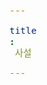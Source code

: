 ```yaml
---
title: 사설
---
```


<div id="postings"></div>

<script>
    function add_posting(url, image, title, des)
    {
        let main = document.getElementById('postings');

        let obj = document.createElement('a');
        obj.setAttribute('class', 'posting');
        let url_ = "https://giana-blog.netlify.app/" + url + "/";
        obj.setAttribute('href', url_);

        let div = document.createElement('div');
        let preimage = document.createElement('img');
        preimage.setAttribute('class', 'preimg');
        preimage.setAttribute('src', "https://giana-blog.netlify.app/assets/"+image);
        obj.appendChild(preimage);

        div.setAttribute('class', 'post-body');
        let h1 = document.createElement('h1');
        h1.setAttribute('class', "post-title");
        h1.innerText = title;
        div.appendChild(h1);

        let span = document.createElement('span');
        span.innerText = des;
        div.appendChild(span);
        obj.appendChild(div);
        main.appendChild(obj);
    }

    add_posting('왜-나는-바로-취업-전선에-뛰어들었는가' , 'interview.jpg', '왜 나는 바로 취업 전선에 뛰어들었나', 
    '대학을 졸업하고 바로 취업 준비를 계획하게 된 이유를 솔직하게 담았습니다. 고민하는 과정에서 어떤 기업 입사를 준비할지 나름 취업 철학을 세우려 노력했습니다.');
    add_posting('개발자는-인적-관리-난이도-최상이다', "manpower.jpg", "개발자는 인적 관리 난이도 최상이다",
    "10년지기 친구와 얘기하던 중 인상 깊었던 친구의 질문을 회상하며 개발자 인적 관리는 어떻게 해야 하는가에 대해 깊이 생각했습니다. 우리가 진정 원하는 것은 무엇일까요")
    add_posting('백엔드-직군을-선택한-이유', "select.jpeg", "백엔드 직군을 선택한 이유",
    "본격적인 취업 준비를 하기에 앞서 백엔드 직군을 선택한 이유에 대해 정리하는 시간을 가졌습니다.")
    add_posting('엔드유저들은-핀테크를-어떤-시선으로-바라볼까', "customer.jpg", "엔드유저들은 핀테크를 어떤 시선으로 바라볼까",
    "엔드 유저의 시점을 중심으로 핀테크는 어떻게 성공했을까요? 핀테크 기술의 발전은 어떤 방향으로 나아가야 더 많은 유저를 확보할 수 있을까요?")
</script>
    


<style>
    .post-body
    {
        display:grid;
        place-items: flex-end normal;
    }
    .posting
    {
        display: flex;
        justify-content: flex-start;
        margin: 8vh 5vw;
    }
    .preimg
    {
        display: inline-block;
        width: 16vw;
        height: 16vw;
        border-radius: 10px;
        margin: 0em 0em;
        margin-right: 3vw;
        vertical-align: middle;
    }
    span
    {
        display: block;
        font-size: 1.5vw;
    }
    h1
    {
        margin-top:1vh;
        font-size: 2.5vw;
    }
</style>